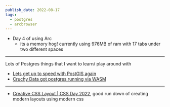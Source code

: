 ```yaml
---
publish_date: 2022-08-17
tags:
  - postgres
  - arcbrowser
---
```

- Day 4 of using Arc
	- its a memory hog! currently using 976MB of ram with 17 tabs under two different spaces

--- 

Lots of Postgres things that I want to learn/ play around with
 - [Lets get up to speed with PostGIS again](https://www.crunchydata.com/blog/postgis-for-newbies)
 - [Cruchy Data got postgres running via WASM](https://www.crunchydata.com/blog/learn-postgres-at-the-playground)

---
- [Creative CSS Layout | CSS Day 2022](https://youtu.be/tueTFd2TQUA), good run down of creating modern layouts using modern css
